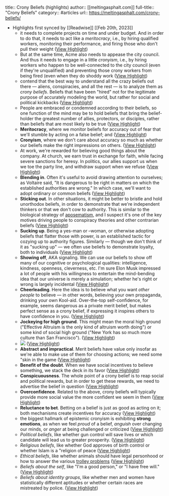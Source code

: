 title:: Crony Beliefs (highlights)
author:: [[meltingasphalt.com]]
full-title:: "Crony Beliefs"
category:: #articles
url:: https://meltingasphalt.com/crony-beliefs/

- Highlights first synced by [[Readwise]] [[Feb 20th, 2023]]
	- it needs to complete projects on time and under budget. And in order to do that, it needs to act like a *meritocracy*, i.e., by hiring qualified workers, monitoring their performance, and firing those who don't pull their weight ([View Highlight](https://read.readwise.io/read/01gfsyne9t8mp6g8s57209m3nc))
	- But at the same time, Acme also needs to appease the city council. And thus it needs to engage in a little *cronyism*, i.e., by hiring workers who happen to be well-connected to the city council (even if they're unqualified) and preventing those crony workers from being fired (even when they do shoddy work ([View Highlight](https://read.readwise.io/read/01gfsynhmfkpyrkp338t1tzg09))
	- contend that the best way to understand all the crazy beliefs out there — aliens, conspiracies, and all the rest — is to analyze them as *crony beliefs*. Beliefs that have been "hired" not for the legitimate purpose of accurately modeling the world, but rather for social and political kickbacks ([View Highlight](https://read.readwise.io/read/01gfsypv7kw01185xc4e8ww0p1))
	- People are embraced or condemned according to their beliefs, so one function of the mind may be to hold beliefs that bring the belief-holder the greatest number of allies, protectors, or disciples, rather than beliefs that are most likely to be true ([View Highlight](https://read.readwise.io/read/01gfsypzw1m3kwpydnm7zyk14g))
	- **Meritocracy**, where we monitor beliefs for accuracy out of fear that we'll stumble by acting on a false belief; and ([View Highlight](https://read.readwise.io/read/01gfsyq6x3j1gbv49grvs87vmj))
	- **Cronyism**, where we don't care about accuracy so much as whether our beliefs make the right impressions on others. ([View Highlight](https://read.readwise.io/read/01gfsyq8ww5jzkkcnthkscn1cy))
	- At work, we're rewarded for believing good things about the company. At church, we earn trust in exchange for faith, while facing severe sanctions for heresy. In politics, our allies support us when we toe the party line, and withdraw support when we refuse ([View Highlight](https://read.readwise.io/read/01gfsyrdw4ys9wg87r732s9130))
	- **Blending in**. Often it's useful to avoid drawing attention to ourselves; as Voltaire said, "It is dangerous to be right in matters on which the established authorities are wrong." In which case, we'll want to adopt ordinary or common beliefs ([View Highlight](https://read.readwise.io/read/01gfsys1wvam2jf7m87nfdw616))
	- **Sticking out**. In other situations, it might be better to bristle and hold unorthodox beliefs, in order to demonstrate that we're independent thinkers or that we don't cow to authority. This is similar to the biological strategy of [aposematism](https://en.wikipedia.org/wiki/Aposematism), and I suspect it's one of the key motives driving people to conspiracy theories and other contrarian beliefs ([View Highlight](https://read.readwise.io/read/01gfsys8xw3yc6n1mk3sd6wmy2))
	- **Sucking up**. Being a yes-man or –woman, or otherwise adopting beliefs that flatter those with power, is an established tactic for cozying up to authority figures. Similarly — though we don't think of it as "sucking up" — we often use beliefs to demonstrate loyalty, both to individuals ([View Highlight](https://read.readwise.io/read/01gfsysxb7kbm6272p520h9y0g))
	- **Showing off**, AKA signaling. We can use our beliefs to show off many of our cognitive or psychological qualities: intelligence, kindness, openness, cleverness, etc. I'm sure Elon Musk impressed a lot of people with his willingness to entertain the mind-bending idea that our universe is merely a simulation; whether he's right or wrong is largely incidental ([View Highlight](https://read.readwise.io/read/01gfsyt6e69vsaw5d3qs90h48b))
	- **Cheerleading**. Here the idea is to believe what you want *other people* to believe — in other words, believing your own propaganda, drinking your own Kool-aid. Over-the-top self-confidence, for example, seems dangerous as a private merit belief, but makes perfect sense as a crony belief, if expressing it inspires others to have confidence in you. ([View Highlight](https://read.readwise.io/read/01gfsytja8j0zy5kj22wj2f1qw))
	- **Jockeying for high ground**. This might mean the moral high ground ("Effective Altruism is the only kind of altruism worth doing") or some kind of social high ground ("New York has so much more culture than San Francisco"). ([View Highlight](https://read.readwise.io/read/01gfsytr785wbvtvy1es3wtzdx))
	- ![](https://meltingasphalt.com/wp-content/uploads/2016/11/merit_vs_crony_beliefs.png) ([View Highlight](https://read.readwise.io/read/01gfsyv70ncbfmcqxe49axnccb))
	- **Abstract and impractical**. Merit beliefs have value only insofar as we're able to make use of them for choosing actions; we need some "skin in the game ([View Highlight](https://read.readwise.io/read/01gfsyvsk51pvkwyyqjvq20zy4))
	- **Benefit of the doubt**. When we have social incentives to believe something, we stack the deck in its favor ([View Highlight](https://read.readwise.io/read/01gfsyvxmggjrz73a4knemsbmx))
	- **Conspicuousness**. The whole point of a crony belief is to reap social and political rewards, but in order to get these rewards, we need to advertise the belief in question ([View Highlight](https://read.readwise.io/read/01gfsyw26sad69bgk9dkefn7a2))
	- **Overconfidence**. Related to the above, crony beliefs will typically provide more social value the more confident we seem in them ([View Highlight](https://read.readwise.io/read/01gfsyw6949pfah46vxzhmver8))
	- **Reluctance to bet**. Betting on a belief is just as good as acting on it; both mechanisms create incentives for accuracy ([View Highlight](https://read.readwise.io/read/01gfsyw98waqjq7naz0xnq7mp5))
	- the biggest hallmark of epistemic cronyism is exhibiting **strong emotions**, as when we feel *proud* of a belief, *anguish* over changing our minds, or *anger* at being challenged or criticized ([View Highlight](https://read.readwise.io/read/01gfsywhqwsajcfcwk2qqpgg03))
	- *Political beliefs*, like whether gun control will save lives or which candidate will lead us to greater prosperity. ([View Highlight](https://read.readwise.io/read/01gfsyx6mqx5r6d69hc7s90xab))
	- *Religious beliefs*, like whether God approves of birth control or whether Islam is a "religion of peace ([View Highlight](https://read.readwise.io/read/01gfsyx8wt5y8cw6a3ns5x5mqd))
	- *Ethical beliefs*, like whether animals should have legal personhood or how to answer the various [trolley problems](https://en.wikipedia.org/wiki/Trolley_problem) ([View Highlight](https://read.readwise.io/read/01gfsyxe7gjybmdwy33nc73cz0))
	- *Beliefs about the self*, like "I'm a good person," or "I have free will." ([View Highlight](https://read.readwise.io/read/01gfsyxgwwk8f3vb1z956zy6gf))
	- *Beliefs about identity groups*, like whether men and women have statistically different aptitudes or whether certain races are mistreated by police. ([View Highlight](https://read.readwise.io/read/01gfsyxkjt9280ydwbn15h0z38))